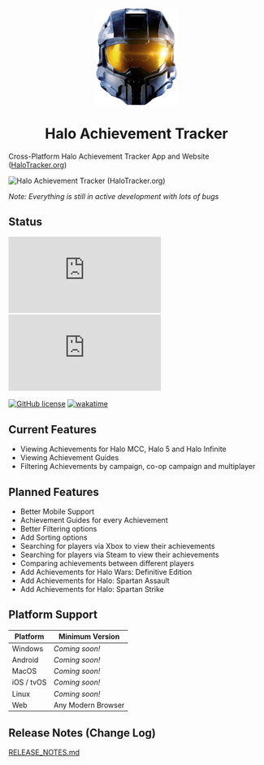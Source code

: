 <p align="center">
  <img width="160" align="center" src="Website/assets/halo-mcc.png">
</p>
<h1 align="center">
  Halo Achievement Tracker
</h1>

Cross-Platform Halo Achievement Tracker App and Website ([HaloTracker.org](https://halotracker.org/))

![Halo Achievement Tracker (HaloTracker.org)](https://github.com/shaunroselt/HaloTracker.org/assets/5418178/1c7f88d5-d1a9-4930-85fc-d2d9abd58adf)

_Note: Everything is still in active development with lots of bugs_


## Status
![](https://tokei.rs/b1/github/shaunroselt/HaloTracker.org?category=code)
![](https://tokei.rs/b1/github/shaunroselt/HaloTracker.org?category=files)

[![GitHub license](https://img.shields.io/badge/license-MIT-blue.svg)](https://raw.githubusercontent.com/shaunroselt/HaloTracker.org/master/LICENSE)
[![wakatime](https://wakatime.com/badge/github/shaunroselt/HaloTracker.org.svg)](https://wakatime.com/badge/github/shaunroselt/HaloTracker.org)

## Current Features
- Viewing Achievements for Halo MCC, Halo 5 and Halo Infinite
- Viewing Achievement Guides
- Filtering Achievements by campaign, co-op campaign and multiplayer

## Planned Features
- Better Mobile Support
- Achievement Guides for every Achievement
- Better Filtering options
- Add Sorting options
- Searching for players via Xbox to view their achievements
- Searching for players via Steam to view their achievements
- Comparing achievements between different players
- Add Achievements for Halo Wars: Definitive Edition
- Add Achievements for Halo: Spartan Assault
- Add Achievements for Halo: Spartan Strike

## Platform Support

| Platform   | Minimum Version            |
| ---------- | -------------------------- |
| Windows    | *Coming soon!*             |
| Android    | *Coming soon!*             |
| MacOS      | *Coming soon!*             |
| iOS / tvOS | *Coming soon!*             |
| Linux      | *Coming soon!*             |
| Web        | Any Modern Browser         |

## Release Notes (Change Log)
[RELEASE_NOTES.md](https://github.com/shaunroselt/HaloTracker.org/blob/master/RELEASE_NOTES.md)

